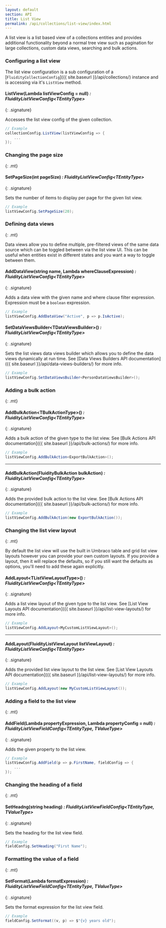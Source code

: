 ```yaml
---
layout: default
section: API
title: List View
permalink: /api/collections/list-view/index.html
---
```


A list view is a list based view of a collections entities and provides additional functionality beyond a normal tree view such as pagination for large collections, custom data views, searching and bulk actions.

### Configuring a list view

The list view configuration is a sub configuration of a [`FluidityCollectionConfig`]({{ site.baseurl }}/api/collections/) instance and is accessing via it's `ListView` method.

#### ListView(Lambda listViewConfig = null) *: FluidityListViewConfig&lt;TEntityType&gt;*
{: .signature}

Accesses the list view config of the given collection.

````csharp
// Example
collectionConfig.ListView(listViewConfig => {
    ...
});
````

### Changing the page size
{: .mt}

#### SetPageSize(int pageSize) *: FluidityListViewConfig&lt;TEntityType&gt;*
{: .signature}

Sets the number of items to display per page for the given list view.

````csharp
// Example
listViewConfig.SetPageSize(20);
````

### Defining data views
{: .mt}

Data views allow you to define multiple, pre-filtered views of the same data source which can be toggled between via the list view UI. This can be useful when entities exist in different states and you want a way to toggle between them.

#### AddDataView(string name, Lambda whereClauseExpression) *: FluidityListViewConfig&lt;TEntityType&gt;*
{: .signature}

Adds a data view with the given name and where clause filter expression. Expression must be a `boolean` expression.

````csharp
// Example
listViewConfig.AddDataView("Active", p => p.IsActive);
````

#### SetDataViewsBuilder&lt;TDataViewsBuilder&gt;() *: FluidityListViewConfig&lt;TEntityType&gt;*
{: .signature}

Sets the list views data views builder which allows you to define the data views dynamically at run time. See [Data Views Builders API documentation]({{ site.baseurl }}/api/data-views-builders/) for more info.

````csharp
// Example
listViewConfig.SetDataViewsBuilder<PersonDataViewsBuilder>();
````

### Adding a bulk action
{: .mt}

#### AddBulkAction&lt;TBulkActionType&gt;() *: FluidityListViewConfig&lt;TEntityType&gt;*
{: .signature}

Adds a bulk action of the given type to the list view. See [Bulk Actions API documentation]({{ site.baseurl }}/api/bulk-actions/) for more info.

````csharp
// Example
listViewConfig.AddBulkAction<ExportBulkAction>();
````

---

#### AddBulkAction(FluidityBulkAction bulkAction) *: FluidityListViewConfig&lt;TEntityType&gt;*
{: .signature}

Adds the provided bulk action to the list view. See [Bulk Actions API documentation]({{ site.baseurl }}/api/bulk-actions/) for more info.

````csharp
// Example
listViewConfig.AddBulkAction(new ExportBulkAction());
````

### Changing the list view layout
{: .mt}

By default the list view will use the built in Umbraco table and grid list view layouts however you can provide your own custom layouts. If you provide a layout, then it will replace the defaults, so if you still want the defaults as options, you'll need to add these again explicitly.

#### AddLayout&lt;TListViewLayoutType&gt;() *: FluidityListViewConfig&lt;TEntityType&gt;*
{: .signature}

Adds a list view layout of the given type to the list view. See [List View Layouts API documentation]({{ site.baseurl }}/api/list-view-layouts/) for more info.

````csharp
// Example
listViewConfig.AddLayout<MyCustomListViewLayout>();
````

---

#### AddLayout(FluidityListViewLayout listViewLayout) *: FluidityListViewConfig&lt;TEntityType&gt;*
{: .signature}

Adds the provided list view layout to the list view. See [List View Layouts API documentation]({{ site.baseurl }}/api/list-view-layouts/) for more info.

````csharp
// Example
listViewConfig.AddLayout(new MyCustomListViewLayout());
````

### Adding a field to the list view
{: .mt}

#### AddField(Lambda propertyExpression, Lambda propertyConfig = null) *: FluidityListViewFieldConfig&lt;TEntityType, TValueType&gt;*
{: .signature}

Adds the given property to the list view.

````csharp
// Example
listViewConfig.AddField(p => p.FirstName, fieldConfig => {
    ...
});
````

### Changing the heading of a field
{: .mt}

#### SetHeadng(string heading) *: FluidityListViewFieldConfig&lt;TEntityType, TValueType&gt;*
{: .signature}

Sets the heading for the list view field.

````csharp
// Example
fieldConfig.SetHeading("First Name");
````

### Formatting the value of a field
{: .mt}

#### SetFormat(Lambda formatExpression) *: FluidityListViewFieldConfig&lt;TEntityType, TValueType&gt;*
{: .signature}

Sets the format expression for the list view field.

````csharp
// Example
fieldConfig.SetFormat((v, p) => $"{v} years old");
````